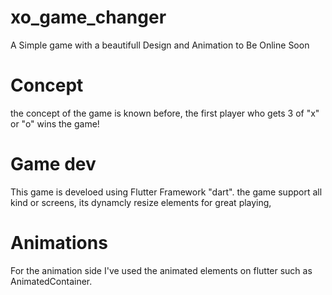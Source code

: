 # xo_game_changer
A Simple game with a beautifull Design and Animation to Be Online Soon  

# Concept
the concept of the game is known before, the first player who gets 3 of "x"
 or "o" wins the game!
 
# Game dev
This game is develoed using Flutter Framework "dart".
the game support all kind or screens, its dynamcly resize elements for great playing, 

# Animations 
For the animation side I've used the animated elements on flutter such as AnimatedContainer.

